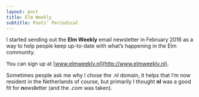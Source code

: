 ```yaml
---
layout: post
title: Elm Weekly
subtitle: Poots’ Periodical
---
```


I started sending out the **Elm Weekly** email newsletter in February 2016 as a way to help people keep up-to-date with what’s happening in the Elm community. 

You can sign up at [www.elmweekly.nl](http://www.elmweekly.nl).

Sometimes people ask me why I chose the _.nl_ domain, it helps that I’m now resident in the Netherlands of course, but primarily I thought **nl** was a good fit for **n**ews**l**etter (and the _.com_ was taken). 
